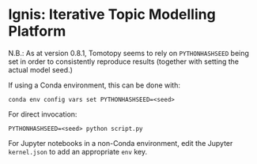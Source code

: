 # Ignis: Iterative Topic Modelling Platform

N.B.: As at version 0.8.1, Tomotopy seems to rely on `PYTHONHASHSEED` being set in order to consistently reproduce results (together with setting the actual model seed.)

If using a Conda environment, this can be done with:
```
conda env config vars set PYTHONHASHSEED=<seed>
```

For direct invocation:
```
PYTHONHASHSEED=<seed> python script.py
```

For Jupyter notebooks in a non-Conda environment, edit the Jupyter `kernel.json` to add an appropriate `env` key.

